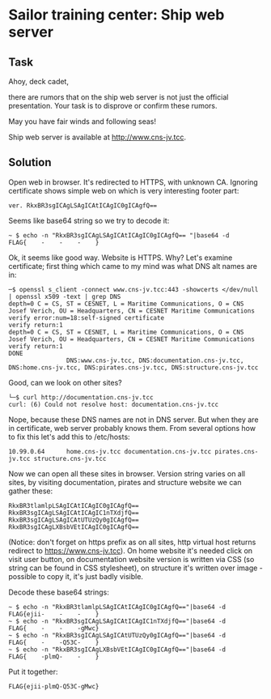 Sailor training center: Ship web server
====================================

## Task
Ahoy, deck cadet,

there are rumors that on the ship web server is not just the official presentation. Your task is to disprove or confirm these rumors.

May you have fair winds and following seas!

Ship web server is available at http://www.cns-jv.tcc.

## Solution
Open web in browser. It's redirected to HTTPS, with unknown CA. Ignoring certificate shows simple web on which is very interesting footer part:

	ver. RkxBR3sgICAgLSAgICAtICAgIC0gICAgfQ== 

Seems like base64 string so we try to decode it:

	~ $ echo -n "RkxBR3sgICAgLSAgICAtICAgIC0gICAgfQ== "|base64 -d
	FLAG{    -    -    -    }

Ok, it seems like good way. Website is HTTPS. Why? Let's examine certificate; first thing which came to my mind was what DNS alt names are in:

	─$ openssl s_client -connect www.cns-jv.tcc:443 -showcerts </dev/null | openssl x509 -text | grep DNS
	depth=0 C = CS, ST = CESNET, L = Maritime Communications, O = CNS Josef Verich, OU = Headquarters, CN = CESNET Maritime Communications
	verify error:num=18:self-signed certificate
	verify return:1
	depth=0 C = CS, ST = CESNET, L = Maritime Communications, O = CNS Josef Verich, OU = Headquarters, CN = CESNET Maritime Communications
	verify return:1
	DONE
	                DNS:www.cns-jv.tcc, DNS:documentation.cns-jv.tcc, DNS:home.cns-jv.tcc, DNS:pirates.cns-jv.tcc, DNS:structure.cns-jv.tcc

Good, can we look on other sites?

	└─$ curl http://documentation.cns-jv.tcc
	curl: (6) Could not resolve host: documentation.cns-jv.tcc

Nope, because these DNS names are not in DNS server. But when they are in certificate, web server probably knows them. From several options how to fix this let's add this to /etc/hosts:

	10.99.0.64      home.cns-jv.tcc documentation.cns-jv.tcc pirates.cns-jv.tcc structure.cns-jv.tcc

Now we can open all these sites in browser. Version string varies on all sites, by visiting documentation, pirates and structure website we can gather these:
	
	RkxBR3tlamlpLSAgICAtICAgIC0gICAgfQ==
	RkxBR3sgICAgLSAgICAtICAgIC1nTXdjfQ==
	RkxBR3sgICAgLSAgICAtUTUzQy0gICAgfQ==
	RkxBR3sgICAgLXBsbVEtICAgIC0gICAgfQ==

(Notice: don't forget on https prefix as on all sites, http virtual host returns redirect to https://www.cns-jv.tcc). On home website it's needed click on visit user button, on documentation website version is written via CSS (so string can be found in CSS stylesheet), on structure it's written over image - possible to copy it, it's just badly visible.

Decode these base64 strings:

	~ $ echo -n "RkxBR3tlamlpLSAgICAtICAgIC0gICAgfQ=="|base64 -d
	FLAG{ejii-    -    -    }
	~ $ echo -n "RkxBR3sgICAgLSAgICAtICAgIC1nTXdjfQ=="|base64 -d
	FLAG{    -    -    -gMwc}
	~ $ echo -n "RkxBR3sgICAgLSAgICAtUTUzQy0gICAgfQ=="|base64 -d
	FLAG{    -    -Q53C-    }
	~ $ echo -n "RkxBR3sgICAgLXBsbVEtICAgIC0gICAgfQ=="|base64 -d
	FLAG{    -plmQ-    -    }

Put it together:

	FLAG{ejii-plmQ-Q53C-gMwc}